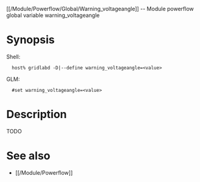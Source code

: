 [[/Module/Powerflow/Global/Warning_voltageangle]] -- Module powerflow global variable warning_voltageangle

# Synopsis
Shell:
~~~
  host% gridlabd -D|--define warning_voltageangle=<value>
~~~
GLM:
~~~
  #set warning_voltageangle=<value>
~~~

# Description

TODO

# See also
* [[/Module/Powerflow]]
